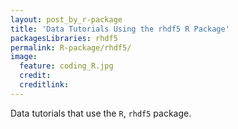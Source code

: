 ```yaml
---
layout: post_by_r-package
title: 'Data Tutorials Using the rhdf5 R Package'
packagesLibraries: rhdf5
permalink: R-package/rhdf5/
image:
  feature: coding_R.jpg
  credit: 
  creditlink: 
---
```


Data tutorials that use the `R`, `rhdf5` package.